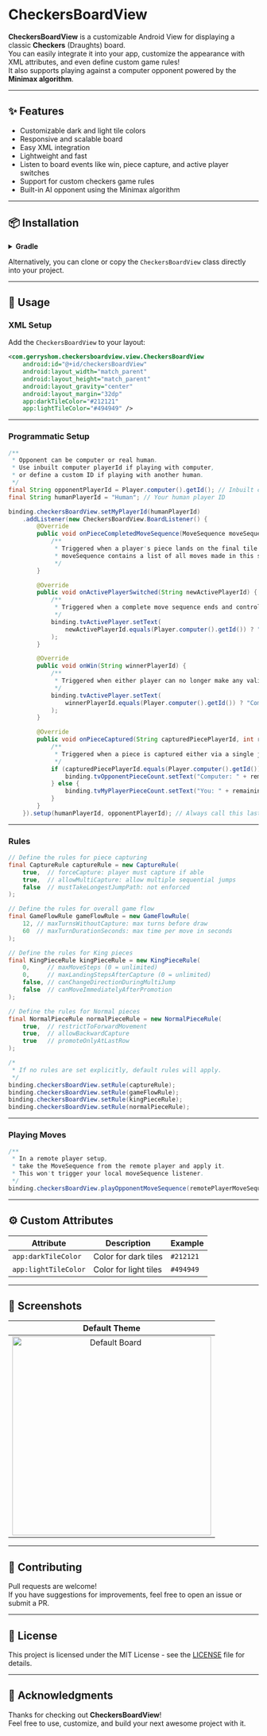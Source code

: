 # CheckersBoardView

**CheckersBoardView** is a customizable Android View for displaying a classic **Checkers** (Draughts) board.  
You can easily integrate it into your app, customize the appearance with XML attributes, and even define custom game rules!  
It also supports playing against a computer opponent powered by the **Minimax algorithm**.

---

## ✨ Features

- Customizable dark and light tile colors
- Responsive and scalable board
- Easy XML integration
- Lightweight and fast
- Listen to board events like win, piece capture, and active player switches
- Support for custom checkers game rules
- Built-in AI opponent using the Minimax algorithm

---

## 📦 Installation

<details>
<summary><b>Gradle</b></summary>

```gradle
implementation 'com.github.iamgerryshom:CheckersBoardView:1.9.0'
```
</details>

Alternatively, you can clone or copy the `CheckersBoardView` class directly into your project.

---

## 🚀 Usage

### XML Setup
Add the `CheckersBoardView` to your layout:

```xml
<com.gerryshom.checkersboardview.view.CheckersBoardView
    android:id="@+id/checkersBoardView"
    android:layout_width="match_parent"
    android:layout_height="match_parent"
    android:layout_gravity="center"
    android:layout_margin="32dp"
    app:darkTileColor="#212121"
    app:lightTileColor="#494949" />
```

---

### Programmatic Setup

```java
/**
 * Opponent can be computer or real human.
 * Use inbuilt computer playerId if playing with computer,
 * or define a custom ID if playing with another human.
 */
final String opponentPlayerId = Player.computer().getId(); // Inbuilt computer ID
final String humanPlayerId = "Human"; // Your human player ID

binding.checkersBoardView.setMyPlayerId(humanPlayerId)
    .addListener(new CheckersBoardView.BoardListener() {
        @Override
        public void onPieceCompletedMoveSequence(MoveSequence moveSequence) {
            /**
             * Triggered when a player's piece lands on the final tile of their move.
             * moveSequence contains a list of all moves made in this sequence.
             */
        }

        @Override
        public void onActivePlayerSwitched(String newActivePlayerId) {
            /**
             * Triggered when a complete move sequence ends and control switches to the opponent.
             */
            binding.tvActivePlayer.setText(
                newActivePlayerId.equals(Player.computer().getId()) ? "Computer's turn" : "Your turn"
            );
        }

        @Override
        public void onWin(String winnerPlayerId) {
            /**
             * Triggered when either player can no longer make any valid moves.
             */
            binding.tvActivePlayer.setText(
                winnerPlayerId.equals(Player.computer().getId()) ? "Computer Won" : "You Won"
            );
        }

        @Override
        public void onPieceCaptured(String capturedPiecePlayerId, int remainingPieceCount) {
            /**
             * Triggered when a piece is captured either via a single jump or a multi-jump chain.
             */
            if (capturedPiecePlayerId.equals(Player.computer().getId())) {
                binding.tvOpponentPieceCount.setText("Computer: " + remainingPieceCount);
            } else {
                binding.tvMyPlayerPieceCount.setText("You: " + remainingPieceCount);
            }
        }
    }).setup(humanPlayerId, opponentPlayerId); // Always call this last to prepare the board
```

---

### Rules

```java
// Define the rules for piece capturing
final CaptureRule captureRule = new CaptureRule(
    true,  // forceCapture: player must capture if able
    true,  // allowMultiCapture: allow multiple sequential jumps
    false  // mustTakeLongestJumpPath: not enforced
);

// Define the rules for overall game flow
final GameFlowRule gameFlowRule = new GameFlowRule(
    12, // maxTurnsWithoutCapture: max turns before draw
    60  // maxTurnDurationSeconds: max time per move in seconds
);

// Define the rules for King pieces
final KingPieceRule kingPieceRule = new KingPieceRule(
    0,     // maxMoveSteps (0 = unlimited)
    0,     // maxLandingStepsAfterCapture (0 = unlimited)
    false, // canChangeDirectionDuringMultiJump
    false  // canMoveImmediatelyAfterPromotion
);

// Define the rules for Normal pieces
final NormalPieceRule normalPieceRule = new NormalPieceRule(
    true,  // restrictToForwardMovement
    true,  // allowBackwardCapture
    true   // promoteOnlyAtLastRow
);

/*
 * If no rules are set explicitly, default rules will apply.
 */
binding.checkersBoardView.setRule(captureRule);
binding.checkersBoardView.setRule(gameFlowRule);
binding.checkersBoardView.setRule(kingPieceRule);
binding.checkersBoardView.setRule(normalPieceRule);
```

---

### Playing Moves

```java
/**
 * In a remote player setup,
 * take the MoveSequence from the remote player and apply it.
 * This won't trigger your local moveSequence listener.
 */
binding.checkersBoardView.playOpponentMoveSequence(remotePlayerMoveSequence);
```

---

## ⚙️ Custom Attributes

| Attribute            | Description              | Example   |
|----------------------|--------------------------|-----------|
| `app:darkTileColor`  | Color for dark tiles     | `#212121` |
| `app:lightTileColor` | Color for light tiles    | `#494949` |

---

## 📸 Screenshots

| Default Theme |
|:-------------:|
| <img src="assets/screenshot1.png" alt="Default Board" width="400"/> |

---

## 🤝 Contributing

Pull requests are welcome!  
If you have suggestions for improvements, feel free to open an issue or submit a PR.

---

## 📄 License

This project is licensed under the MIT License - see the [LICENSE](LICENSE) file for details.

---

## 🙏 Acknowledgments

Thanks for checking out **CheckersBoardView**!  
Feel free to use, customize, and build your next awesome project with it.

